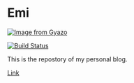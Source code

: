 # Emi

[![Image from Gyazo](https://i.gyazo.com/a835b6c7a9b97d48eab0e2c4c6d2fd32.png)](https://gyazo.com/a835b6c7a9b97d48eab0e2c4c6d2fd32)

[![Build Status](https://travis-ci.org/emimontesdeoca/emimontesdeoca.github.io.svg?branch=master)](https://travis-ci.org/emimontesdeoca/emimontesdeoca.github.io)

This is the repostory of my personal blog.

[Link](https://emimontesdeoca.github.io/)